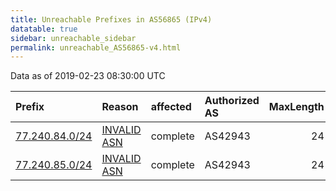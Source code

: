 ```yaml
---
title: Unreachable Prefixes in AS56865 (IPv4)
datatable: true
sidebar: unreachable_sidebar
permalink: unreachable_AS56865-v4.html
---
```


Data as of 2019-02-23 08:30:00 UTC


<div class="datatable-begin"></div>

| Prefix                                                 | Reason                                                                                                | affected   | Authorized AS   |   MaxLength | Anchor                                         |   unreachable /24s |
|:-------------------------------------------------------|:------------------------------------------------------------------------------------------------------|:-----------|:----------------|------------:|:-----------------------------------------------|-------------------:|
| [77.240.84.0/24](https://stat.ripe.net/77.240.84.0/24) | [INVALID ASN](https://rpki-validator.ripe.net/announcement-preview?asn=AS56865&prefix=77.240.84.0/24) | complete   | AS42943         |          24 | [RIPE](unreachable_RIPE_NCC_RPKI_Root-v4.html) |                  1 |
| [77.240.85.0/24](https://stat.ripe.net/77.240.85.0/24) | [INVALID ASN](https://rpki-validator.ripe.net/announcement-preview?asn=AS56865&prefix=77.240.85.0/24) | complete   | AS42943         |          24 | [RIPE](unreachable_RIPE_NCC_RPKI_Root-v4.html) |                  1 |

<div class="datatable-end"></div>